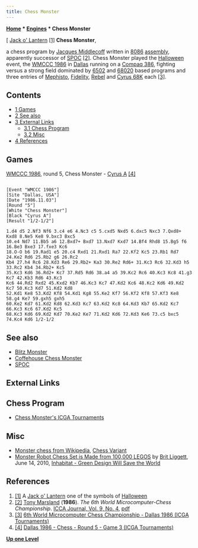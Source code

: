 ```yaml
---
title: Chess Monster
---
```

**[Home](Home "Home") * [Engines](Engines "Engines") * Chess Monster**

\[ [Jack o' Lantern](https://en.wikipedia.org/wiki/Jack-o%27-lantern) <a id="cite-note-1" href="#cite-ref-1">[1]</a>
**Chess Monster**,

a chess program by [Jacques Middlecoff](Jacques_Middlecoff "Jacques Middlecoff") written in [8086](8086 "8086") [assembly](Assembly "Assembly"), apparently successor of [SPOC](SPOC "SPOC") <a id="cite-note-2" href="#cite-ref-2">[2]</a>.
Chess Monster played the [Halloween](https://en.wikipedia.org/wiki/Halloween) event, the [WMCCC 1986](WMCCC_1986 "WMCCC 1986") in [Dallas](https://en.wikipedia.org/wiki/Dallas) running on a [Compaq 386](https://en.wikipedia.org/wiki/Compaq#Compaq_DeskPro_386), fighting versus a strong field dominated by [6502](6502 "6502") and [68020](68020 "68020") based programs and three entries of [Mephisto](Mephisto "Mephisto"), [Fidelity](Fidelity "Fidelity"), [Rebel](Rebel "Rebel") and [Cyrus 68K](Cyrus_68K "Cyrus 68K") each <a id="cite-note-3" href="#cite-ref-3">[3]</a>.

## Contents

- [1 Games](#games)
- [2 See also](#see-also)
- [3 External Links](#external-links)
  - [3.1 Chess Program](#chess-program)
  - [3.2 Misc](#misc)
- [4 References](#references)

## Games

[WMCCC 1986](WMCCC_1986 "WMCCC 1986"), round 5, Chess Monster - [Cyrus A](Cyrus_68K "Cyrus 68K") <a id="cite-note-4" href="#cite-ref-4">[4]</a>

```

[Event "WMCCC 1986"]
[Site "Dallas, USA"]
[Date "1986.11.03"]
[Round "5"]
[White "Chess Monster"]
[Black "Cyrus A"]
[Result "1/2-1/2"]

1.d4 d5 2.Nf3 Nf6 3.c4 e6 4.Nc3 c5 5.cxd5 Nxd5 6.dxc5 Nxc3 7.Qxd8+ Kxd8 8.Ne5 Ke8 9.bxc3 Bxc5 
10.e4 Nd7 11.Bb5 a6 12.Bxd7+ Bxd7 13.Nxd7 Kxd7 14.Bf4 Rhd8 15.Bg5 f6 16.Be3 Bxe3 17.fxe3 Kc6 
18.O-O b6 19.Rad1 e5 20.c4 Rxd1 21.Rxd1 Ra7 22.Kf2 Kc5 23.Rb1 Rd7 24.Ke2 Rd6 25.Rb2 g6 26.Rc2 
Kb4 27.h4 Rc6 28.Kd3 Re6 29.Rb2+ Ka3 30.Re2 Rd6+ 31.Kc3 Rc6 32.Kd3 h5 33.Rc2 Kb4 34.Rb2+ Kc5 
35.Kc3 Kd6 36.Rd2+ Kc7 37.Rd5 Rd6 38.a4 a5 39.Kc2 Rc6 40.Kc3 Kc8 41.g3 Kc7 42.Kb3 Rd6 43.Kc3 
Kc6 44.Rd2 Rxd2 45.Kxd2 Kb7 46.Kc3 Kc7 47.Kd2 Kc6 48.Kc2 Kd6 49.Kd2 Kc7 50.Kc3 Kd7 51.Kd2 Kd8 
52.Kd1 Ke8 53.Kd2 Kf8 54.Kd1 Kg8 55.Ke2 Kf7 56.Kf2 Kf8 57.Kf3 Ke8 58.g4 Ke7 59.gxh5 gxh5 
60.Ke2 Kd7 61.Kd2 Kd8 62.Kd3 Kc7 63.Kd2 Kc8 64.Kd3 Kb7 65.Kd2 Kc7 66.Kc3 Kc6 67.Kd2 Kc5 
68.Kc3 Kd6 69.Kd2 Kd7 70.Ke2 Ke7 71.Kd2 Kd6 72.Kd3 Ke6 73.c5 bxc5 74.Kc4 Kd6 1/2-1/2 

```

## See also

- [Blitz Monster](Blitz_Monster "Blitz Monster")
- [Coffehouse Chess Monster](index.php?title=Coffehouse_Chess_Monster&action=edit&redlink=1 "Coffehouse Chess Monster (page does not exist)")
- [SPOC](SPOC "SPOC")

## External Links

## Chess Program

- [Chess Monster's ICGA Tournaments](https://www.game-ai-forum.org/icga-tournaments/program.php?id=495)

## Misc

- [Monster chess from Wikipedia](https://en.wikipedia.org/wiki/Monster_chess), [Chess Variant](Chess#Variants "Chess")
- [Monster Robot Chess Set is Made from 100,000 LEGOS](https://inhabitat.com/monster-robot-chess-set-made-from-100000-legos/) by [Brit Liggett](http://inhabitat.com/author/brit-liggett/), June 14, 2010, [Inhabitat - Green Design Will Save the World](https://en.wikipedia.org/wiki/Inhabitat)

## References

1. <a id="cite-ref-1" href="#cite-note-1">[1]</a> A [Jack o' Lantern](https://en.wikipedia.org/wiki/Jack-o%27-lantern) one of the symbols of [Halloween](https://en.wikipedia.org/wiki/Halloween)
1. <a id="cite-ref-2" href="#cite-note-2">[2]</a> [Tony Marsland](Tony_Marsland "Tony Marsland") (**1986**). *The 6th World Microcomputer-Chess Championship*. [ICCA Journal, Vol. 9, No. 4](ICGA_Journal#9_4 "ICGA Journal"), [pdf](images/f/fe/6WMCCC-Report.pdf "6WMCCC-Report.pdf")
1. <a id="cite-ref-3" href="#cite-note-3">[3]</a> [6th World Microcomputer Chess Championship - Dallas 1986 (ICGA Tournaments)](https://www.game-ai-forum.org/icga-tournaments/tournament.php?id=15)
1. <a id="cite-ref-4" href="#cite-note-4">[4]</a> [Dallas 1986 - Chess - Round 5 - Game 3 (ICGA Tournaments)](https://www.game-ai-forum.org/icga-tournaments/round.php?tournament=15&round=5&id=3)

**[Up one Level](Engines "Engines")**

